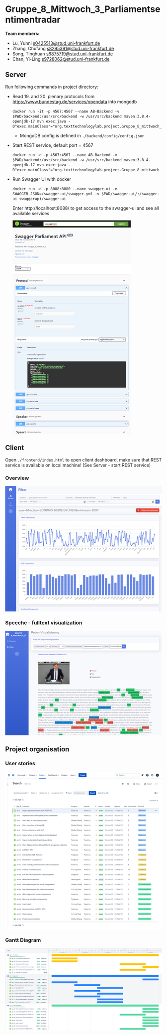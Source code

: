 # Gruppe_8_Mittwoch_3_Parliamentsentimentradar

**Team members:**

- Lu, Yunni
    s0425513@stud.uni-frankfurt.de
- Zhang, Chufang
    s8295391@stud.uni-frankfurt.de
- Song, Tinghuan
    s6875719@stud.uni-frankfurt.de
- Chan, Yi-Ling
    s9728062@stud.uni-frankfurt.de

## Server

Run following commands in project directory:

- Read 19. and 20. plenary protocols from https://www.bundestag.de/services/opendata into mongodb

    ```shell
    docker run -it -p 4567:4567 --name AB-Backend -v $PWD/backend:/usr/src/backend -w /usr/src/backend maven:3.8.4-openjdk-17 mvn exec:java -D"exec.mainClass"="org.texttechnologylab.project.Gruppe_8_mittwoch_3.helper.ProtocolMongoDBWriter"
    ```

    - MongoDB config is defined in `./backend/config/config.json`

- Start REST service, default port = 4567

    ```shell
    docker run -d -p 4567:4567 --name AB-Backend -v $PWD/backend:/usr/src/backend -w /usr/src/backend maven:3.8.4-openjdk-17 mvn exec:java -D"exec.mainClass"="org.texttechnologylab.project.Gruppe_8_mittwoch_3.REST.RESTStarter"
    ```

- Run Swagger UI with docker

    ```shell
    docker run -d -p 8088:8080 --name swagger-ui -e SWAGGER_JSON=/swagger-ui/swagger.yml -v $PWD/swagger-ui/:/swagger-ui swaggerapi/swagger-ui
    ```

    Enter http://localhost:8088/ to get access to the swagger-ui and see all available services

    <img src="README.assets/swagger-ui.png" alt="swagger-ui" style="zoom: 67%;" />

## Client

Open `./frontend/index.html` to open client dashboard, make sure that REST service is available on local machine! (See Server - start REST service)

### Overview

<img src="README.assets/dashboard-overview.png" alt="dashboard-overview" style="zoom: 67%;" />

### Speeche - fulltext visualization

<img src="README.assets/dashboard-full text.png" alt="dashboard-full text" style="zoom: 67%;" />

## Project organisation

### User stories

![user-stories](documentation/projektdokumentation/projektdokumentation.assets/user-stories.png)

### Gantt Diagram

![user-stories](documentation/projektdokumentation/projektdokumentation.assets/Gantt.png)
